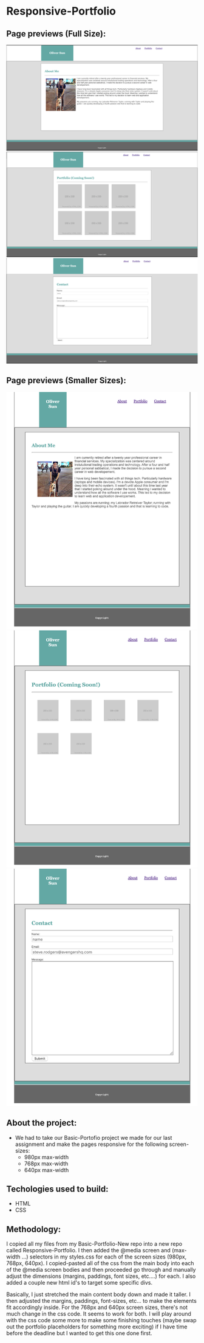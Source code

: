 # Responsive-Portfolio

## Page previews (Full Size): 
![](images/screen-shot-1.png)
![](images/screen-shot-2.png)
![](images/screen-shot-3.png)

## Page previews (Smaller Sizes): 
![](images/screen-shot-respsonsive1.png)
![](images/screen-shot-respsonsive2.png)
![](images/screen-shot-respsonsive3.png)

## About the project:
  * We had to take our Basic-Portofio project we made for our last assignment and make the pages responsive for the following screen-sizes:
    * 980px max-width
    * 768px max-width
    * 640px max-width

## Techologies used to build:
  * HTML
  * CSS

## Methodology:
  I copied all my files from my Basic-Portfolio-New repo into a new repo called Responsive-Portfolio. I then added the @media screen and (max-width ...) selectors in my styles.css for each of the screen sizes (980px, 768px, 640px). I copied-pasted all of the css from the main body into each of the @media screen bodies and then proceeded go through and manually adjust the dimensions (margins, paddings, font sizes, etc....) for each. I also added a couple new html id's to target some specific divs.

  Basically, I just stretched the main content body down and made it taller. I then adjusted the margins, paddings, font-sizes, etc... to make the elements fit accordingly inside. For the 768px and 640px screen sizes, there's not much change in the css code. It seems to work for both. I will play around with the css code some more to make some finishing touches (maybe swap out the portfolio placeholders for something more exciting) if I have time before the deadline but I wanted to get this one done first.



